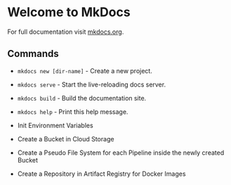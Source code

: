 # Welcome to MkDocs

For full documentation visit [mkdocs.org](http://mkdocs.org).

## Commands

- `mkdocs new [dir-name]` - Create a new project.
- `mkdocs serve` - Start the live-reloading docs server.
- `mkdocs build` - Build the documentation site.
- `mkdocs help` - Print this help message.

- Init Environment Variables
- Create a Bucket in Cloud Storage
- Create a Pseudo File System for each Pipeline inside the newly created Bucket
- Create a Repository in Artifact Registry for Docker Images
